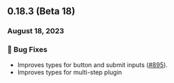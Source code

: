 ## 0.18.3 (Beta 18)

### August 18, 2023

### 🐛 Bug Fixes

- Improves types for button and submit inputs ([#895](https://github.com/formkit/formkit/issues/895)).
- Improves types for multi-step plugin
